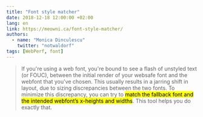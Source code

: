 ```yaml
---
title: "Font style matcher"
date: 2018-12-18 12:00:00 +02:00
lang: en
link: https://meowni.ca/font-style-matcher/
authors:
  - name: "Monica Dinculescu"
    twitter: "notwaldorf"
tags: [WebPerf, font]
---
```


> If you're using a web font, you're bound to see a flash of unstyled text (or FOUC), between the initial render of your websafe font and the webfont that you've chosen. This usually results in a jarring shift in layout, due to sizing discrepancies between the two fonts. To minimize this discrepancy, you can try to <mark>match the fallback font and the intended webfont’s x-heights and widths</mark>. This tool helps you do exactly that.
